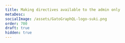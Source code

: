 ```yaml
---
title: Making directives available to the admin only
metaDesc:
socialImage: /assets/GatoGraphQL-logo-suki.png
order: 700
draft: true
hidden: true
---
```


